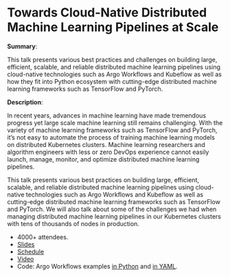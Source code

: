 # Towards Cloud-Native Distributed Machine Learning Pipelines at Scale

**Summary**:

This talk presents various best practices and challenges on building large, efficient, scalable, and reliable distributed machine learning pipelines using cloud-native technologies such as Argo Workflows and Kubeflow as well as how they fit into Python ecosystem with cutting-edge distributed machine learning frameworks such as TensorFlow and PyTorch.

**Description**:

In recent years, advances in machine learning have made tremendous progress yet large scale machine learning still remains challenging. With the variety of machine learning frameworks such as TensorFlow and PyTorch, it’s not easy to automate the process of training machine learning models on distributed Kubernetes clusters. Machine learning researchers and algorithm engineers with less or zero DevOps experience cannot easily launch, manage, monitor, and optimize distributed machine learning pipelines.

This talk presents various best practices on building large, efficient, scalable, and reliable distributed machine learning pipelines using cloud-native technologies such as Argo Workflows and Kubeflow as well as cutting-edge distributed machine learning frameworks such as TensorFlow and PyTorch. We will also talk about some of the challenges we had when managing distributed machine learning pipelines in our Kubernetes clusters with tens of thousands of nodes in production.

* 4000+ attendees.
* [Slides](presentation.pdf)
* [Schedule](https://pydata.org/global2021/schedule/presentation/43/towards-cloud-native-distributed-machine-learning-pipelines-at-scale/)
* [Video](https://youtu.be/dNzb_-JD6T0)
* Code: Argo Workflows examples [in Python](couler-examples.py) and [in YAML](argo-workflows.yaml).

